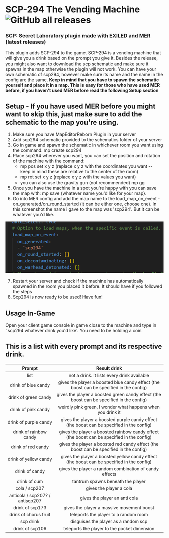 # SCP-294 The Vending Machine ![GitHub all releases](https://img.shields.io/github/downloads/batatas-fritas/scp-294/total)
### SCP: Secret Laboratory plugin made with [EXILED](https://github.com/Exiled-Team/EXILED) and [MER](https://github.com/Michal78900/MapEditorReborn) (latest releases)
This plugin adds SCP-294 to the game. SCP-294 is a vending machine that will give you a drink based on the prompt you give it.
Besides the release, you might also want to download the scp schematic and make sure it spawns in the map otherwise the plugin will not work.
You can have your own schematic of scp294, however make sure its name and the name in the config are the same.
**Keep in mind that you have to spawn the schematic yourself and place it in a map. This is easy for those who have used MER before, if you haven't used MER before read the following Setup section**
## Setup - If you have used MER before you might want to skip this, just make sure to add the schematic to the map you're using.
1. Make sure you have MapEditorReborn Plugin in your server
2. Add scp294 schematic provided to the schematics folder of your server
3. Go in game and spawn the schematic in whichever room you want using the command: mp create scp294
4. Place scp294 wherever you want, you can set the position and rotation of the machine with the command:
    - mp pos set x y z (replace x  y z with the coordinates you want -- keep in mind these are relative to the center of the room)
    - mp rot set x y z (replace x y z with the values you want)
    - you can also use the gravity gun (not recommended) mp gg
5. Once you have the machine in a spot you're happy with you can save the map with: mp save {whatever name you'd like for your map}.
6. Go into MER config and add the map name to the load_map_on_event - on_generated/on_round_started (it can be either one, choose one).
In this screenshot the name i gave to the map was 'scp294'. But it can be whatever you'd like.

![alt text](https://github.com/batatas-fritas/scp-294/blob/main/scp-294/assets/merconfig.png)

7. Restart your server and check if the machine has automatically spawned in the room you placed it before. It should have if you followed the steps
8. Scp294 is now ready to be used! Have fun!
## Usage In-Game
Open your client game console in game close to the machine and type in '.scp294 whatever drink you'd like'. You need to be holding a coin
## This is a list with every prompt and its respective drink.
| Prompt   |  Result drink  |
| :------: | :------------: |
| list | not a drink. It lists every drink available |
| drink of blue candy | gives the player a boosted blue candy effect (the boost can be specified in the config) |
| drink of green candy | gives the player a boosted green candy effect (the boost can be specified in the config) | 
| drink of pink candy | weirdly pink green, I wonder what happens when you drink it |
| drink of purple candy | gives the player a boosted purple candy effect (the boost can be specified in the config) |
| drink of rainbow candy | gives the player a boosted rainbow candy effect (the boost can be specified in the config) |
| drink of red candy | gives the player a boosted red candy effect (the boost can be specified in the config) |
| drink of yellow candy | gives the player a boosted yellow candy effect (the boost can be specified in the config) |
| drink of candy | gives the player a random combination of candy effects |
| drink of cum | tantrum spawns beneath the player |
| cola / scp207 | gives the player a cola |
| anticola / scp207? / antiscp207 | gives the player an anti cola |
| drink of scp173 | gives the player a massive movement boost |
| drink of chorus fruit | teleports the player to a random room |
| scp drink | disguises the player as a random scp |
| drink of scp106 | teleports the player to the pocket dimension |


